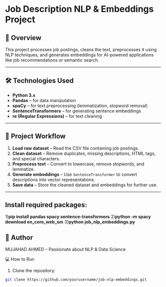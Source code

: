 # Job Description NLP & Embeddings Project

## 🚀 Overview
This project processes job postings, cleans the text, preprocesses it using NLP techniques, and generates embeddings for AI-powered applications like job recommendations or semantic search.

---

## 🛠 Technologies Used
- **Python 3.x**
- **Pandas** – for data manipulation
- **spaCy** – for text preprocessing (lemmatization, stopword removal)
- **SentenceTransformers** – for generating sentence embeddings
- **re (Regular Expressions)** – for text cleaning

---

## 📝 Project Workflow
1. **Load raw dataset** – Read the CSV file containing job postings.  
2. **Clean dataset** – Remove duplicates, missing descriptions, HTML tags, and special characters.  
3. **Preprocess text** – Convert to lowercase, remove stopwords, and lemmatize.  
4. **Generate embeddings** – Use `SentenceTransformer` to convert descriptions into vector representations.  
5. **Save data** – Store the cleaned dataset and embeddings for further use.

---


## Install required packages:
1)**pip install pandas spacy sentence-transformers**
2)**python -m spacy download en_core_web_sm**
3)**python job_nlp_embeddings.py**

## 📌 Author
MUJAHAD AHMED – Passionate about NLP & Data Science


💻 How to Run

1. Clone the repository:
```bash
git clone https://github.com/yourusername/job-nlp-embeddings.git

